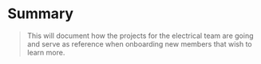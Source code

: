 # Summary

> This will document how the projects for the electrical team are going and serve as reference when onboarding new members that wish to learn more.
